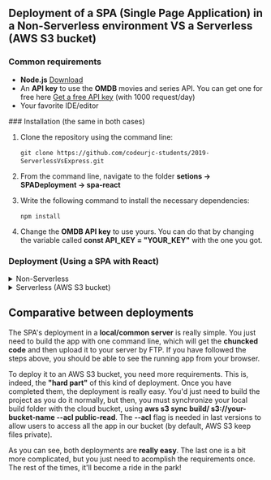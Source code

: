 ## Deployment of a SPA (Single Page Application) in a Non-Serverless environment VS a Serverless (AWS S3 bucket)

### Common requirements
- **Node.js** [Download](https://nodejs.org/es/download/)
- An **API key** to use the **OMDB** movies and series API. You can get one for free here [Get a free API key](http://www.omdbapi.com/) (with 1000 request/day)
- Your favorite IDE/editor


### Installation (the same in both cases)
1. Clone the repository using the command line:

    ```
    git clone https://github.com/codeurjc-students/2019-ServerlessVsExpress.git
    ```

2. From the command line, navigate to the folder **setions -> SPADeployment -> spa-react**

3. Write the following command to install the necessary dependencies:

    ```
    npm install
    ```
4. Change the **OMDB API key** to use yours. You can do that by changing the variable called **const API_KEY = "YOUR_KEY"** with the one you got.

### Deployment (Using a SPA with React)

<details>
<summary>Non-Serverless</summary>
<p>

### Requirements

- A typical server to host our SPA static files (It could be, for example, Apache). In this case, as static files can be interpreted by a browser, we don't really need a server to see the app working. We will do it locally.

### Deployment

To deploy our app locally, we first need to build or project. This will create **chunks** of code (using hashes by name), which will be the same code our project contains, but obfuscated to avoid security problems and hide important data. To build our app, we need to write in the command line (from the root folder of our project):

    ```
    npm run build
    ```

After doing the step above, a **build** folder will be created. This is all the static code we need to upload to the server. In this case, we have chosen to "deploy" it locally, but you'd just need to upload it with your favorite **FTP** app (for example, Filezilla) to the /html folder.

If we now go to the build/ folder and open the **index.html file** with your browser, you should be able to see the project working!

Here, you can see the working example:

![Example SPA local](./img/local.png)

</p>
</details>

<details>
<summary>Serverless (AWS S3 bucket)</summary>
<p>

### Requirements

- An **AWS account** [Create one for free](https://aws.amazon.com)
- An **AWS IAM user** [Documentation to create an IAM user](https://docs.aws.amazon.com/en_en/IAM/latest/UserGuide/id_users_create.html)
- **AWS CLI** installed and configured with valid credentials [Install AWS CLI](https://docs.aws.amazon.com/en_en/cli/latest/userguide/cli-chap-welcome.html)

### Deployment

To deploy our SPA using an AWS S3 bucket, we need to create the bucket with the right policies/configuration. Let's see how to do that step by step:

1. Sign in to the **AWS Console** [Console](https://aws.amazon.com/en/console/) and **write S3 in the search box**. Click on it to enter this service.
2. Press the button **Create a bucket**.
3. Write the bucket name you want (it needs to be unique), in this case, i wrote **franrobles8-spa-bucket**. Then, choose your prefered region you want your bucket to be and press **next**.
4. In this case, you can skip the **Configure options**, so, press **next** again.
5. Uncheck the checkbox that says **Block all public access**. This will allow the bucket to serve the objects of our SPA to everyone. Press **next**.
6. Click on **Create bucket**.

At this point, our bucket should be created, but we need some more steps to configure it:

1. Click on the name of your bucket.
2. Click on the **properties** tab.
3. Select the option that says **Static website hosting**. Enter the entry point and the error in the fields. For our example, index.html and index.html (both the same). Click **Save**.

We have told our bucket to set up as a hosting, but now, let's set the permissions:

1. Click the **Permissions** tab.
2. Select **Bucket Policy**.
3. Write a new policy with this content (don't forget to change **your-bucket-name** with the name you chose for your bucket). This will allow users to read from your bucket:

    ```json
    {
        "Version": "2012-10-17",
        "Statement": [
            {
                "Sid": "AllowPublicReadAccess",
                "Effect": "Allow",
                "Principal": "*",
                "Action": [
                    "s3:GetObject"
                ],
                "Resource": [
                    "arn:aws:s3:::your-bucket-name/*"
                ]
            }
        ]
    }
    ```

It's time to **deploy**! I've done a little change to the **package.json** file. In the **scripts section**, i added a line to be able to deploy my SPA files directly to the created bucket:

    ```json
    "scripts": {
        //...
        "deploy-aws": "aws s3 sync build/ s3://franrobles8-spa-bucket --acl public-read"
    }
    ```
You just need to change the bucket name **franrobles8-spa-bucket** with your correct bucket name. After doing that, you can build and deploy in one line as follows (from the root project's folder):

    ```
    npm run build && npm run deploy-aws
    ```

Now, you need to go to your **S3 bucket** in the AWS Console and copy the **URL** provided in the **Static Web Hosting** modal. Paste it in your prefered browser and see how it works!

Here, you can see the working example:

![Example SPA Serverless (AWS S3)](./img/serverless.png)

</p>
</details>

## Comparative between deployments

The SPA's deployment in a **local/common server** is really simple. You just need to build the app with one command line, which will get the **chuncked code** and then upload it to your server by FTP. If you have followed the steps above, you should be able to see the running app from your browser.

To deploy it to an AWS S3 bucket, you need more requirements. This is, indeed, the **"hard part"** of this kind of deployment. Once you have completed them, the deployment is really easy. You'd just need to build the project as you do it normally, but then, you must synchronize your local build folder with the cloud bucket, using **aws s3 sync build/ s3://your-bucket-name --acl public-read**. The **--acl** flag is needed in last versions to allow users to access all the app in our bucket (by default, AWS S3 keep files private).

As you can see, both deployments are **really easy**. The last one is a bit more complicated, but you just need to acomplish the requirements once. The rest of the times, it'll become a ride in the park!